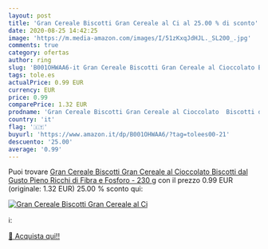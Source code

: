 ```yaml
---
layout: post
title: 'Gran Cereale Biscotti Gran Cereale al Ci al 25.00 % di sconto'
date: 2020-08-25 14:42:25
image: 'https://m.media-amazon.com/images/I/51zKxqJdHJL._SL200_.jpg'
comments: true
category: ofertas
author: ring
slug: 'B001OHWAA6-it Gran Cereale Biscotti Gran Cereale al Cioccolato Biscotti...'
tags: tole.es
actualPrice: 0.99 EUR
currency: EUR
price: 0.99
comparePrice: 1.32 EUR
prodname: 'Gran Cereale Biscotti Gran Cereale al Cioccolato  Biscotti dal Gusto Pieno Ricchi di Fibra e Fosforo - 230 g'
country: 'it'
flag: '🇮🇹'
buyurl: 'https://www.amazon.it/dp/B001OHWAA6/?tag=tolees00-21'
descuento: '25.00'
average: '0.99'
---
```


Puoi trovare [Gran Cereale Biscotti Gran Cereale al Cioccolato  Biscotti dal Gusto Pieno Ricchi di Fibra e Fosforo - 230 g](https://www.amazon.it/dp/B001OHWAA6/?tag=tolees00-21) con il prezzo 0.99 EUR (originale: 1.32 EUR) 25.00 % sconto qui:

[![Gran Cereale Biscotti Gran Cereale al Ci](https://m.media-amazon.com/images/I/51zKxqJdHJL._SL200_.jpg)](https://www.amazon.it/dp/B001OHWAA6/?tag=tolees00-21)

ℹ️:


[🛒 Acquista qui!!](https://www.amazon.it/dp/B001OHWAA6/?tag=tolees00-21)
